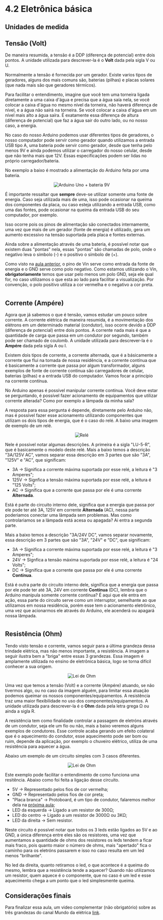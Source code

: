 # 4.2 Eletrônica básica

## Unidades de medida

## Tensão (Volt)

De maneira resumida, a tensão é a DDP (diferença de potencial) entre dois pontos. A unidade utilizada para descrever-la é o **Volt** dada pela sigla V ou U.
<p></p>

Normalmente a tensão é fornecida por um gerador. Existe varios tipos de geradores, alguns dos mais comuns são, baterias (pilhas) e placas solares (que nada mais são que geradores térmicos).
<p></p>

Para facilitar o entendimento, imagine que você tem uma torneira ligada diretamente a uma caixa d'água e precisa que a água saía nela, se você colocar a caixa d'água no mesmo nível da torneira, não haverá diferença de nível, e a água não sairá na torneira. Se você colocar a caixa d'água em um nível mais alto a água saíra. É exatamente essa diferença de altura (diferença de potencial) que faz a água sair do outro lado, ou no nosso caso, a energia.
<p></p>

No caso do nosso Arduino podemos usar diferentes tipos de geradores, o nosso computador pode servir como gerador quando utilizamos a entrada USB tipo A, uma bateria pode servir como gerador, desde que tenha pelo menos 9V e ainda podemos utilizar o carregador do nosso celular, desde que não tenha mais que 12V. Essas especificações podem ser lidas no próprio carregador/bateria.
<p></p>

No exemplo a baixo é mostrado a alimentação do Arduino feita por uma bateria.

<p align="center">
    <img src="../imgs/ModuloBasico/Eletronica-basica/AlimentacaoComBateria.png" alt="Arduino Uno + bateria 9V">
</p>

É importante ressaltar que **sempre** deve-se utilizar somente uma fonte de energia. Caso seja utilizada mais de uma, isso pode ocasionar na queima dos componentes da placa, ou caso esteja utilizando a entrada USB, como uma das fontes, pode ocasionar na queima da entrada USB do seu computador, por exemplo.
<p></p>

Isso ocorre pois os pinos de alimentação são conectados internamente, uma vez que mais de um gerador (fonte de energia) é utilizado, gera um aumento excessivo na tensão suportada pela placa e fontes externas.
<p></p>

Ainda sobre a alimentação através de uma bateria, é possível notar que existem duas "pontas" nela, essas "pontas" são chamadas de polo, onde o negativo leva o símbolo (-) e o positivo o símbolo de (+). 
<p></p>

Como visto na [aula anterior](/src/4-Modulo-basico/1-Conhecendo), o pino de Vin serve como entrada da fonte de energia e o GND serve como polo negativo. Como estamos utilizando o Vin, **obrigatoriamente** temos que usar pelo menos um polo GND, seja ele qual for, no caso utilizamos o que esta ao lado para facilitar a visualização. Por convenção, o polo positivo utiliza a cor vermelha e o negativo a cor preta.
<p></p>

#
## Corrente (Ampére)

Agora que já sabemos o que é tensão, vamos estudar um pouco sobre corrente. A corrente elétrica de maneira resumida, é a movimentação dos elétrons em um determinado material (condutor), isso ocorre devido a DDP (diferença de potencial) entre dois pontos. A corrente nada mais é que a quantidade de carga que passa em um condutor por segundo, também pode ser chamado de coulomb. A unidade utilizada para descrever-la é o **Ampére** dada pela sigla A ou I.
<p></p>

Existem dois tipos de corrente, a corrente alternada, que é a básicamente a corrente que flui na tomada de nossa residência, e a corrente contínua que é basicamente a corrente que passa por algum transformador, alguns exemplos de fonte de corrente continua são carregadores de celular, baterias (pilhas) e a entrada USB do computador. Vamos focar a princípio na corrente contínua.
<p></p>

No Arduino apenas é possível manipular corrente contínua. Você deve estar se perguntando, é possível fazer acionamento de equipamentos que utilizar corrente alterada? Como por exemplo a lâmpada da minha sala?
<p></p>

A resposta para essa pergunta é depende, diretamente pelo Arduino não, mas é possível fazer esse acionamento utilizando componentes que utilizam os dois tipos de energia, que é o caso do relé. A baixo uma imagem de exemplo de um relé.

<p align="center">
    <img src="../imgs/ModuloBasico/Eletronica-basica/Rele.jpg" alt="Relé">
</p>

Nele é possivel notar algumas descrições. A primeira é a sigla "LU-5-R", que é basicamente o modelo deste relé. Mais a baixo temos a descrição "3A/125V AC", vamos separar essa descrição em 3 partes que são "3A", "125V" e "AC", que significam:
<p></p>

- 3A -> Significa a corrente máxima suportada por esse relé, a leitura é "3 Amperes";
- 125V -> Signfica a tensão máxima suportada por esse relé, a leitura é "125 Volts";
- AC -> Significa que a corrente que passa por ele é uma corrente **Alternada**.
<p></p>

Está é parte do circuito interno dele, significa que a energia que passa por ele pode ter até 3A, 125V em corrente **Alternada** (AC), nessa parte poderiamos conectar uma lâmpada sem problemas. Mas como controlariamos se a lâmpada está acesa ou apagada? Ai entra a segunda parte.
<p></p>

Mais a baixo temos a descrição "3A/24V DC", vamos separar novamente, essa descrição em 3 partes que são "3A", "24V" e "DC", que significam:

- 3A -> Significa a corrente máxima suportada por esse relé, a leitura é "3 Amperes";
- 24V -> Signfica a tensão máxima suportada por esse relé, a leitura é "24 Volts";
- DC -> Significa que a corrente que passa por ele é uma corrente **Contínua**.
<p></p>

Está é outra parte do circuito interno dele, significa que a energia que passa por ele pode ter até 3A, 24V em corrente **Contínua** (DC), lembra que o Arduino manipula somente corrente contínua? É aqui que ele entra em ação, essa parte do circuito serve como um interruptor, semelhante ao que utilizamos em nossa residência, porém esse tem o acionamento eletrônico, uma vez que acionarmos ele através do Arduino, ele acenderá ou apagará nossa lâmpada.
<p></p>

#
## Resistência (Ohm)

Tendo visto tensão e corrente, vamos seguir para a última grandeza dessa trindade elétrica, mas não menos importante, a resistência. A imagem a seguir ilustra bem a "briga" entre essas 3 grandezas. Essa imagem é amplamente utilizada no ensino de eletrônica básica, logo se torna difícil conhecer a sua origem.

<p align="center">
    <img src="../imgs/ModuloBasico/Eletronica-basica/LeiDeOhm.png" alt="Lei de Ohm">
</p>

Uma vez que temos a tensão (Volt) e a corrente (Ampére) atuando, se não tivermos algo, ou no caso da imagem alguém, para limitar essa atuação podemos queimar os nossos componentes/equipamentos. A resistência traz uma maior flexibilidade no uso dos componentes/equipamentos. A unidade utilizada para descrever-la é o **Ohm** dada pela letra grega Ω ou ainda a sigla R.
<p></p>

A resistência tem como finalidade controlar a passagem de eletróns através de um condutor, seja ele um fio ou não, mais a baixo veremos alguns exemplos de condutores. Esse controle acaba gerando um efeito colateral que é o aquecimento do condutor, esse aquecimento pode ser bom ou ruim, depende da aplicação, por exemplo o chuveiro elétrico, utiliza de uma resistência para aquecer a água.
<p></p>

Abaixo um exemplo de um circuito simples com 3 casos diferentes.

<p align="center">
    <img src="../imgs/ModuloBasico/Eletronica-basica/Resistores.jpg" alt="Lei de Ohm">
</p>

Este exemplo pode facilitar o entendimento de como funciona uma resitência. Abaixo como foi feita a ligação desse circuito.

- 5V -> Representado pelos fios de cor vermelha;
- GND -> Representado pelos fios de cor preta;
- "Placa branca" -> Protoboard, é um tipo de condutor, falaremos melhor dela na [próxima aula](/src/4-Modulo-basico/3-Componentes-eletronicos.md);
- LED da esquerda -> Ligado a um resistor de 300Ω;
- LED do centro -> Ligado a um resistor de 3000Ω ou 3KΩ;
- LED da direita -> Sem resistor.

Neste circuito é possível notar que todos os 3 leds estão ligados ao 5V e ao GND, a única diferença entre eles são os resistores, uma vez que aumentamos a quantidade de ohms dos resistores os leds tendem a ficar mais fraco, pois quanto maior o número de ohms, mais "apertado" fica o caminho para os eletróns passarem e isso no caso resulta em um led menos "brilhante".
<p></p>

No led da direita, quanto retiramos o led, o que acontece é a queima do mesmo, lembra que a resistência tende a aquecer? Quando não utilizamos um resistor, quem aquece é o componente, que no caso é um led e esse aquecimento chega a um ponto que o led simplesmente queima.
<p></p>

## Considerações finais

Para finalizar essa aula, um video complementar (não obrigatório) sobre as três grandezas do canal Mundo da elétrica [link](https://www.youtube.com/watch?v=rDS-W6EQKpk).